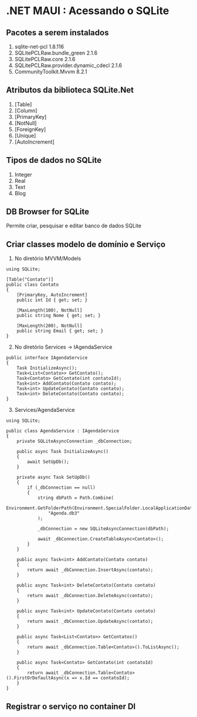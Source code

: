 # .NET MAUI :  Acessando o SQLite

## Pacotes a serem instalados

1. sqlite-net-pcl						1.8.116
2. SQLitePCLRaw.bundle_green			2.1.6
3. SQLitePCLRaw.core					2.1.6
4. SQLitePCLRaw.provider.dynamic_cdecl	2.1.6
5. CommunityToolkit.Mvvm				8.2.1

## Atributos da biblioteca SQLite.Net

1. [Table]
2. [Column]
3. [PrimaryKey]
4. [NotNull]
5. [ForeignKey]
6. [Unique]
7. [AutoIncrement]

## Tipos de dados no SQLite

1. Integer
2. Real
3. Text
4. Blog	

## DB Browser for SQLite

Permite criar, pesquisar e editar banco de dados SQLite

## Criar classes modelo de domínio e Serviço

1. No diretório MVVM/Models

```
using SQLite;

[Table("Contato")]
public class Contato
{
	[PrimaryKey, AutoIncrement]
	public int Id { get; set; }

	[MaxLength(100), NotNull]
	public string Nome { get; set; }

	[MaxLength(200), NotNull]
	public string Email { get; set; }
}
```

2. No diretório Services -> IAgendaService

```
public interface IAgendaService
{
    Task InitializeAsync();
    Task<List<Contato>> GetContato();
    Task<Contato> GetContato(int contatoId);
    Task<int> AddContato(Contato contato);
    Task<int> UpdateContato(Contato contato);
    Task<int> DeleteContato(Contato contato);
}
```

3. Services/AgendaService

```
using SQLite;

public class AgendaService : IAgendaService
{
    private SQLiteAsyncConnection _dbConnection;

    public async Task InitializeAsync()
    {
        await SetUpDb();
    }

    private async Task SetUpDb()
    {
        if (_dbConnection == null)
        {
            string dbPath = Path.Combine(
                Environment.GetFolderPath(Environment.SpecialFolder.LocalApplicationData),
                "Agenda.db3"
            );

            _dbConnection = new SQLiteAsyncConnection(dbPath);
            
            await _dbConnection.CreateTableAsync<Contato>();
        }
    }

    public async Task<int> AddContato(Contato contato)
    {
        return await _dbConnection.InsertAsync(contato);
    }

    public async Task<int> DeleteContato(Contato contato)
    {
        return await _dbConnection.DeleteAsync(contato);
    }

    public async Task<int> UpdateContato(Contato contato)
    {
        return await _dbConnection.UpdateAsync(contato);
    }

    public async Task<List<Contato>> GetContatos()
    {
        return await _dbConnection.Table<Contato>().ToListAsync();
    }

    public async Task<Contato> GetContato(int contatoId)
    {
        return await _dbConnection.Table<Contato>().FirstOrDefaultAsync(x => x.Id == contatoId);
    }
}
```

## Registrar o serviço no container DI